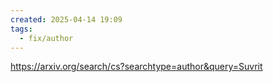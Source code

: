 ```yaml
---
created: 2025-04-14 19:09
tags:
  - fix/author
---
```


https://arxiv.org/search/cs?searchtype=author&query=Suvrit

